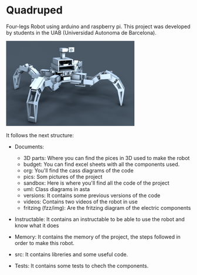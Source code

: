 # Quadruped

Four-legs Robot using arduino and raspberry pi.
This project was developed by students in the UAB (Universidad Autonoma de Barcelona).


<img src="Documents/sandbox/quad.png" width="350"/>

It follows the next structure:
- Documents: 
	- 3D parts: 
		Where you can find the pices in 3D used to make the robot
	- budget: 
		You can find excel sheets with all the components used.
	- org: 
		You'll find the cass diagrams of the code
	- pics: 
		Som pictures of the project
	- sandbox: 
		Here is where you'll find all the code of the project
	- uml: 
		Class diagrams in asta
	- versions: 
		It contains some previous versions of the code
	- videos: 
		Contains two videos of the robot in use
	- fritzing (fzz/img): 
		Are the fritzing diagram of the electric components

- Instructable: 
	It contains an instructable to be able to use the robot and know what it does

- Memory: 
	It contains the memory of the project, the steps followed in order to make this robot.

- src: 
	It contains libreries and some useful code.
	
- Tests: 
  It contains some tests to chech the components.
